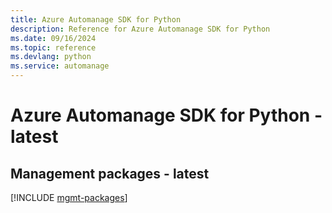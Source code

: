 ```yaml
---
title: Azure Automanage SDK for Python
description: Reference for Azure Automanage SDK for Python
ms.date: 09/16/2024
ms.topic: reference
ms.devlang: python
ms.service: automanage
---
```

# Azure Automanage SDK for Python - latest

## Management packages - latest
[!INCLUDE [mgmt-packages](automanage-mgmt-index.md)]